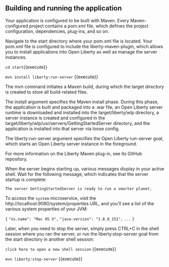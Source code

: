 ## Building and running the application

Your application is configured to be built with Maven. Every Maven-configured project contains a pom.xml file, which defines the project configuration, dependencies, plug-ins, and so on.

Navigate to the start directory where your pom.xml file is located. Your pom.xml file is configured to include the liberty-maven-plugin, which allows you to install applications into Open Liberty as well as manage the server instances.

`cd start`{{execute}}

`mvn install liberty:run-server` {{execute}}

The mvn command initiates a Maven build, during which the target directory is created to store all build-related files.

The install argument specifies the Maven install phase. During this phase, the application is built and packaged into a .war file, an Open Liberty server runtime is downloaded and installed into the target/liberty/wlp directory, a server instance is created and configured in the target/liberty/wlp/usr/servers/GettingStartedServer directory, and the application is installed into that server via loose config.

The liberty:run-server argument specifies the Open Liberty run-server goal, which starts an Open Liberty server instance in the foreground.

For more information on the Liberty Maven plug-in, see its GitHub repository.

When the server begins starting up, various messages display in your active shell. Wait for the following message, which indicates that the server startup is complete:

`The server GettingStartedServer is ready to run a smarter planet.`

To access the `system` microservice, visit the http://localhost:9080/system/properties URL, and you’ll see a list of the various system properties of your JVM:


`{`
    `"os.name": "Mac OS X",`
    `"java.version": "1.8.0_151",`
    `...`
`}`


Later, when you need to stop the server, simply press CTRL+C in the shell session where you ran the server, or run the liberty:stop-server goal from the start directory in another shell session:

`click here to open a new shell session` {{execute}}

`mvn liberty:stop-server` {{execute}}





